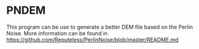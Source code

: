 # PNDEM
This program  can be use to generate a better DEM file based on the Perlin Noise. More information can be found in  https://github.com/Reputeless/PerlinNoise/blob/master/README.md
